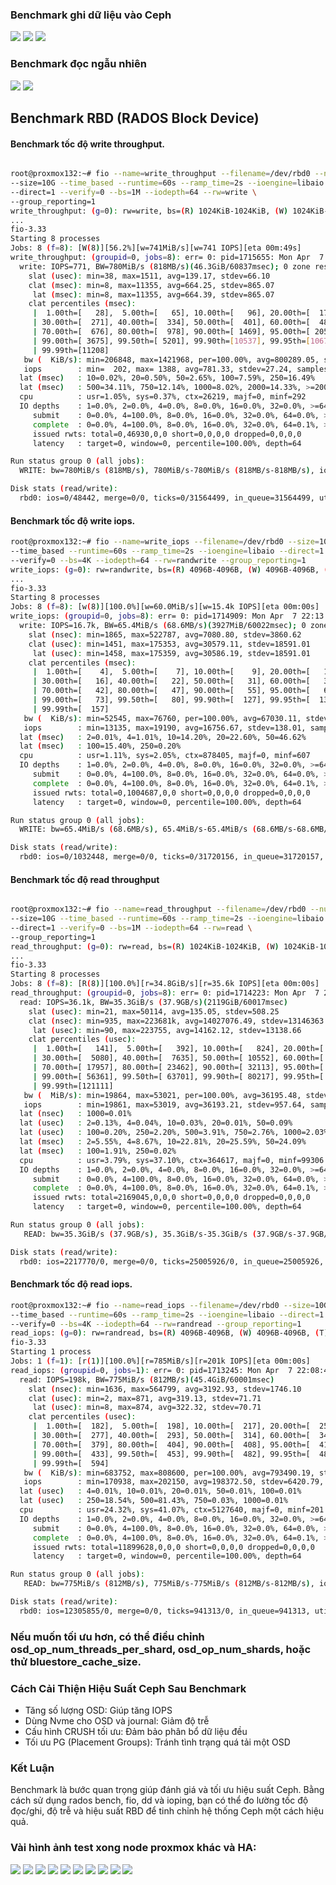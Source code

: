 ### Benchmark ghi dữ liệu vào Ceph

  <img src="proxmoxcephnexus3064images/Screenshot_40.png">

  <img src="proxmoxcephnexus3064images/Screenshot_41.png">

  <img src="proxmoxcephnexus3064images/Screenshot_42.png">

### Benchmark đọc ngẫu nhiên

  <img src="proxmoxcephnexus3064images/Screenshot_43.png">

  <img src="proxmoxcephnexus3064images/Screenshot_44.png">

## Benchmark RBD (RADOS Block Device)

#### Benchmark tốc độ write throughput.

```Bash

root@proxmox132:~# fio --name=write_throughput --filename=/dev/rbd0 --numjobs=8 \
--size=10G --time_based --runtime=60s --ramp_time=2s --ioengine=libaio \
--direct=1 --verify=0 --bs=1M --iodepth=64 --rw=write \
--group_reporting=1
write_throughput: (g=0): rw=write, bs=(R) 1024KiB-1024KiB, (W) 1024KiB-1024KiB, (T) 1024KiB-1024KiB, ioengine=libaio, iodepth=64
...
fio-3.33
Starting 8 processes
Jobs: 8 (f=8): [W(8)][56.2%][w=741MiB/s][w=741 IOPS][eta 00m:49s]
write_throughput: (groupid=0, jobs=8): err= 0: pid=1715655: Mon Apr  7 22:14:44 2025
  write: IOPS=771, BW=780MiB/s (818MB/s)(46.3GiB/60837msec); 0 zone resets
    slat (usec): min=38, max=1511, avg=139.17, stdev=66.10
    clat (msec): min=8, max=11355, avg=664.25, stdev=865.07
     lat (msec): min=8, max=11355, avg=664.39, stdev=865.07
    clat percentiles (msec):
     |  1.00th=[   28],  5.00th=[   65], 10.00th=[   96], 20.00th=[  174],
     | 30.00th=[  271], 40.00th=[  334], 50.00th=[  401], 60.00th=[  489],
     | 70.00th=[  676], 80.00th=[  978], 90.00th=[ 1469], 95.00th=[ 2056],
     | 99.00th=[ 3675], 99.50th=[ 5201], 99.90th=[10537], 99.95th=[10671],
     | 99.99th=[11208]
   bw (  KiB/s): min=206848, max=1421968, per=100.00%, avg=800289.05, stdev=27895.75, samples=961
   iops        : min=  202, max= 1388, avg=781.33, stdev=27.24, samples=961
  lat (msec)   : 10=0.02%, 20=0.50%, 50=2.65%, 100=7.59%, 250=16.49%
  lat (msec)   : 500=34.11%, 750=12.14%, 1000=8.02%, 2000=14.33%, >=2000=5.21%
  cpu          : usr=1.05%, sys=0.37%, ctx=26219, majf=0, minf=292
  IO depths    : 1=0.0%, 2=0.0%, 4=0.0%, 8=0.0%, 16=0.0%, 32=0.0%, >=64=100.0%
     submit    : 0=0.0%, 4=100.0%, 8=0.0%, 16=0.0%, 32=0.0%, 64=0.0%, >=64=0.0%
     complete  : 0=0.0%, 4=100.0%, 8=0.0%, 16=0.0%, 32=0.0%, 64=0.1%, >=64=0.0%
     issued rwts: total=0,46930,0,0 short=0,0,0,0 dropped=0,0,0,0
     latency   : target=0, window=0, percentile=100.00%, depth=64

Run status group 0 (all jobs):
  WRITE: bw=780MiB/s (818MB/s), 780MiB/s-780MiB/s (818MB/s-818MB/s), io=46.3GiB (49.7GB), run=60837-60837msec

Disk stats (read/write):
  rbd0: ios=0/48442, merge=0/0, ticks=0/31564499, in_queue=31564499, util=100.00%


```
#### Benchmark tốc độ write iops.

```Bash
root@proxmox132:~# fio --name=write_iops --filename=/dev/rbd0 --size=10G \
--time_based --runtime=60s --ramp_time=2s --ioengine=libaio --direct=1 --numjobs=8 \
--verify=0 --bs=4K --iodepth=64 --rw=randwrite --group_reporting=1
write_iops: (g=0): rw=randwrite, bs=(R) 4096B-4096B, (W) 4096B-4096B, (T) 4096B-4096B, ioengine=libaio, iodepth=64
...
fio-3.33
Starting 8 processes
Jobs: 8 (f=8): [w(8)][100.0%][w=60.0MiB/s][w=15.4k IOPS][eta 00m:00s]
write_iops: (groupid=0, jobs=8): err= 0: pid=1714909: Mon Apr  7 22:13:00 2025
  write: IOPS=16.7k, BW=65.4MiB/s (68.6MB/s)(3927MiB/60022msec); 0 zone resets
    slat (nsec): min=1865, max=522787, avg=7080.80, stdev=3860.62
    clat (usec): min=1451, max=175353, avg=30579.11, stdev=18591.01
     lat (usec): min=1458, max=175359, avg=30586.19, stdev=18591.01
    clat percentiles (msec):
     |  1.00th=[    4],  5.00th=[    7], 10.00th=[    9], 20.00th=[   12],
     | 30.00th=[   16], 40.00th=[   22], 50.00th=[   31], 60.00th=[   37],
     | 70.00th=[   42], 80.00th=[   47], 90.00th=[   55], 95.00th=[   62],
     | 99.00th=[   73], 99.50th=[   80], 99.90th=[  127], 99.95th=[  138],
     | 99.99th=[  157]
   bw (  KiB/s): min=52545, max=76760, per=100.00%, avg=67030.11, stdev=551.90, samples=960
   iops        : min=13135, max=19190, avg=16756.67, stdev=138.01, samples=960
  lat (msec)   : 2=0.01%, 4=1.01%, 10=14.20%, 20=22.60%, 50=46.62%
  lat (msec)   : 100=15.40%, 250=0.20%
  cpu          : usr=1.11%, sys=2.05%, ctx=878405, majf=0, minf=607
  IO depths    : 1=0.0%, 2=0.0%, 4=0.0%, 8=0.0%, 16=0.0%, 32=0.0%, >=64=100.0%
     submit    : 0=0.0%, 4=100.0%, 8=0.0%, 16=0.0%, 32=0.0%, 64=0.0%, >=64=0.0%
     complete  : 0=0.0%, 4=100.0%, 8=0.0%, 16=0.0%, 32=0.0%, 64=0.1%, >=64=0.0%
     issued rwts: total=0,1004687,0,0 short=0,0,0,0 dropped=0,0,0,0
     latency   : target=0, window=0, percentile=100.00%, depth=64

Run status group 0 (all jobs):
  WRITE: bw=65.4MiB/s (68.6MB/s), 65.4MiB/s-65.4MiB/s (68.6MB/s-68.6MB/s), io=3927MiB (4117MB), run=60022-60022msec

Disk stats (read/write):
  rbd0: ios=0/1032448, merge=0/0, ticks=0/31720156, in_queue=31720157, util=99.91%

```

#### Benchmark tốc độ read throughput

```Bash

root@proxmox132:~# fio --name=read_throughput --filename=/dev/rbd0 --numjobs=8 \
--size=10G --time_based --runtime=60s --ramp_time=2s --ioengine=libaio \
--direct=1 --verify=0 --bs=1M --iodepth=64 --rw=read \
--group_reporting=1
read_throughput: (g=0): rw=read, bs=(R) 1024KiB-1024KiB, (W) 1024KiB-1024KiB, (T) 1024KiB-1024KiB, ioengine=libaio, iodepth=64
...
fio-3.33
Starting 8 processes
Jobs: 8 (f=8): [R(8)][100.0%][r=34.8GiB/s][r=35.6k IOPS][eta 00m:00s]
read_throughput: (groupid=0, jobs=8): err= 0: pid=1714223: Mon Apr  7 22:11:18 2025
  read: IOPS=36.1k, BW=35.3GiB/s (37.9GB/s)(2119GiB/60017msec)
    slat (usec): min=21, max=50114, avg=135.05, stdev=508.25
    clat (nsec): min=935, max=223681k, avg=14027076.49, stdev=13146363.09
     lat (usec): min=90, max=223755, avg=14162.12, stdev=13138.66
    clat percentiles (usec):
     |  1.00th=[   141],  5.00th=[   392], 10.00th=[   824], 20.00th=[  2671],
     | 30.00th=[  5080], 40.00th=[  7635], 50.00th=[ 10552], 60.00th=[ 13829],
     | 70.00th=[ 17957], 80.00th=[ 23462], 90.00th=[ 32113], 95.00th=[ 40109],
     | 99.00th=[ 56361], 99.50th=[ 63701], 99.90th=[ 80217], 99.95th=[ 89654],
     | 99.99th=[121111]
   bw (  MiB/s): min=19864, max=53021, per=100.00%, avg=36195.48, stdev=957.61, samples=952
   iops        : min=19861, max=53019, avg=36193.21, stdev=957.64, samples=952
  lat (nsec)   : 1000=0.01%
  lat (usec)   : 2=0.13%, 4=0.04%, 10=0.03%, 20=0.01%, 50=0.09%
  lat (usec)   : 100=0.20%, 250=2.20%, 500=3.91%, 750=2.76%, 1000=2.03%
  lat (msec)   : 2=5.55%, 4=8.67%, 10=22.81%, 20=25.59%, 50=24.09%
  lat (msec)   : 100=1.91%, 250=0.02%
  cpu          : usr=3.79%, sys=37.10%, ctx=364617, majf=0, minf=99306
  IO depths    : 1=0.0%, 2=0.0%, 4=0.0%, 8=0.0%, 16=0.0%, 32=0.0%, >=64=100.0%
     submit    : 0=0.0%, 4=100.0%, 8=0.0%, 16=0.0%, 32=0.0%, 64=0.0%, >=64=0.0%
     complete  : 0=0.0%, 4=100.0%, 8=0.0%, 16=0.0%, 32=0.0%, 64=0.1%, >=64=0.0%
     issued rwts: total=2169045,0,0,0 short=0,0,0,0 dropped=0,0,0,0
     latency   : target=0, window=0, percentile=100.00%, depth=64

Run status group 0 (all jobs):
   READ: bw=35.3GiB/s (37.9GB/s), 35.3GiB/s-35.3GiB/s (37.9GB/s-37.9GB/s), io=2119GiB (2275GB), run=60017-60017msec

Disk stats (read/write):
  rbd0: ios=2217770/0, merge=0/0, ticks=25005926/0, in_queue=25005926, util=100.00%

```
#### Benchmark tốc độ read iops.

```Bash
root@proxmox132:~# fio --name=read_iops --filename=/dev/rbd0 --size=10G \
--time_based --runtime=60s --ramp_time=2s --ioengine=libaio --direct=1 \
--verify=0 --bs=4K --iodepth=64 --rw=randread --group_reporting=1
read_iops: (g=0): rw=randread, bs=(R) 4096B-4096B, (W) 4096B-4096B, (T) 4096B-4096B, ioengine=libaio, iodepth=64
fio-3.33
Starting 1 process
Jobs: 1 (f=1): [r(1)][100.0%][r=785MiB/s][r=201k IOPS][eta 00m:00s]
read_iops: (groupid=0, jobs=1): err= 0: pid=1713245: Mon Apr  7 22:08:49 2025
  read: IOPS=198k, BW=775MiB/s (812MB/s)(45.4GiB/60001msec)
    slat (nsec): min=1636, max=564799, avg=3192.93, stdev=1746.10
    clat (usec): min=2, max=871, avg=319.13, stdev=71.71
     lat (usec): min=8, max=874, avg=322.32, stdev=70.71
    clat percentiles (usec):
     |  1.00th=[  182],  5.00th=[  198], 10.00th=[  217], 20.00th=[  253],
     | 30.00th=[  277], 40.00th=[  293], 50.00th=[  314], 60.00th=[  343],
     | 70.00th=[  379], 80.00th=[  404], 90.00th=[  408], 95.00th=[  412],
     | 99.00th=[  433], 99.50th=[  453], 99.90th=[  482], 99.95th=[  486],
     | 99.99th=[  594]
   bw (  KiB/s): min=683752, max=808600, per=100.00%, avg=793490.19, stdev=25683.27, samples=120
   iops        : min=170938, max=202150, avg=198372.50, stdev=6420.79, samples=120
  lat (usec)   : 4=0.01%, 10=0.01%, 20=0.01%, 50=0.01%, 100=0.01%
  lat (usec)   : 250=18.54%, 500=81.43%, 750=0.03%, 1000=0.01%
  cpu          : usr=24.32%, sys=41.07%, ctx=5127640, majf=0, minf=201
  IO depths    : 1=0.0%, 2=0.0%, 4=0.0%, 8=0.0%, 16=0.0%, 32=0.0%, >=64=100.0%
     submit    : 0=0.0%, 4=100.0%, 8=0.0%, 16=0.0%, 32=0.0%, 64=0.0%, >=64=0.0%
     complete  : 0=0.0%, 4=100.0%, 8=0.0%, 16=0.0%, 32=0.0%, 64=0.1%, >=64=0.0%
     issued rwts: total=11899628,0,0,0 short=0,0,0,0 dropped=0,0,0,0
     latency   : target=0, window=0, percentile=100.00%, depth=64

Run status group 0 (all jobs):
   READ: bw=775MiB/s (812MB/s), 775MiB/s-775MiB/s (812MB/s-812MB/s), io=45.4GiB (48.7GB), run=60001-60001msec

Disk stats (read/write):
  rbd0: ios=12305855/0, merge=0/0, ticks=941313/0, in_queue=941313, util=65.35%

```

### Nếu muốn tối ưu hơn, có thể điều chỉnh osd_op_num_threads_per_shard, osd_op_num_shards, hoặc thử bluestore_cache_size.

### Cách Cải Thiện Hiệu Suất Ceph Sau Benchmark

  + Tăng số lượng OSD: Giúp tăng IOPS
  + Dùng Nvme cho OSD và journal: Giảm độ trễ
  + Cấu hình CRUSH tối ưu: Đảm bảo phân bổ dữ liệu đều
  + Tối ưu PG (Placement Groups): Tránh tình trạng quá tải một OSD

### Kết Luận

Benchmark là bước quan trọng giúp đánh giá và tối ưu hiệu suất Ceph. Bằng cách sử dụng rados bench, fio, dd và ioping, bạn có thể đo lường tốc độ đọc/ghi, độ trễ và hiệu suất RBD để tinh chỉnh hệ thống Ceph một cách hiệu quả.

### Vài hình ảnh test xong node proxmox khác và HA:

  <img src="proxmoxcephnexus3064images/Screenshot_30.png">

  <img src="proxmoxcephnexus3064images/Screenshot_31.png">

  <img src="proxmoxcephnexus3064images/Screenshot_32.png">

  <img src="proxmoxcephnexus3064images/Screenshot_33.png">

  <img src="proxmoxcephnexus3064images/Screenshot_34.png">

  <img src="proxmoxcephnexus3064images/Screenshot_35.png">

  <img src="proxmoxcephnexus3064images/Screenshot_36.png">

  <img src="proxmoxcephnexus3064images/Screenshot_37.png">

  <img src="proxmoxcephnexus3064images/Screenshot_38.png">

  <img src="proxmoxcephnexus3064images/Screenshot_39.png">

